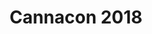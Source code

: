 ---
title: "Cannacon 2018"
picture: "/assets/camera-roll/2018/02/2018-02-16-cannacon-2018/20180216_233453006_iOS.jpg"
thumbnail: "/assets/camera-roll/2018/02/2018-02-16-cannacon-2018/20180216_233453006_iOS-thumbnail.jpg"
tags:
  - Amber Brick
  - photograph
  - Cannacon
  - cannabis
  - Seattle Convention Center
  - Seattle
---